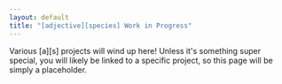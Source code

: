 ```yaml
---
layout: default
title: "[adjective][species] Work in Progress"
---
```


Various [a][s] projects will wind up here!  Unless it's something super special, you will likely be linked to a specific project, so this page will be simply a placeholder.
